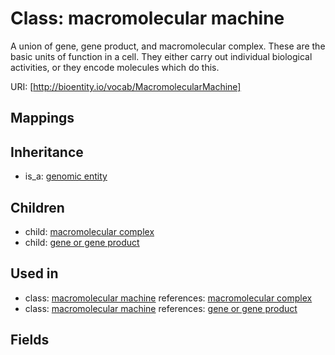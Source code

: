 # Class: macromolecular machine


A union of gene, gene product, and macromolecular complex. These are the basic units of function in a cell. They either carry out individual biological activities, or they encode molecules which do this.

URI: [http://bioentity.io/vocab/MacromolecularMachine]
## Mappings

## Inheritance

 *  is_a: [genomic entity](GenomicEntity.md)
## Children

 *  child: [macromolecular complex](MacromolecularComplex.md)
 *  child: [gene or gene product](GeneOrGeneProduct.md)
## Used in

 *  class: [macromolecular machine](MacromolecularMachine.md) references: [macromolecular complex](MacromolecularComplex.md)
 *  class: [macromolecular machine](MacromolecularMachine.md) references: [gene or gene product](GeneOrGeneProduct.md)
## Fields

